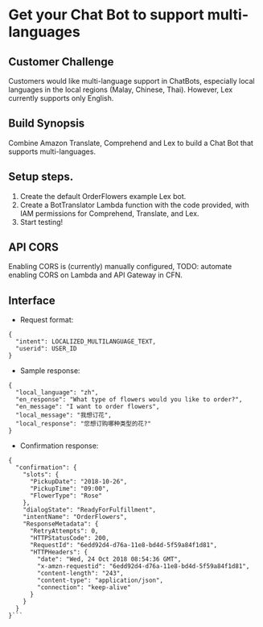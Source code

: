 # Get your Chat Bot to support multi-languages

## Customer Challenge
Customers would like multi-language support in ChatBots, especially local languages in the local regions (Malay, Chinese, Thai). However, Lex currently supports only English.

## Build Synopsis
Combine Amazon Translate, Comprehend and Lex to build a Chat Bot that supports multi-languages.

## Setup steps.
1. Create the default OrderFlowers example Lex bot. 
2. Create a BotTranslator Lambda function with the code provided, with IAM permissions for Comprehend, Translate, and Lex. 
3. Start testing!

## API CORS
Enabling CORS is (currently) manually configured, 
TODO: automate enabling CORS on Lambda and API Gateway in CFN. 

## Interface

* Request format:
```
{
  "intent": LOCALIZED_MULTILANGUAGE_TEXT,
  "userid": USER_ID
}
```

* Sample response:
```
{
  "local_language": "zh",
  "en_response": "What type of flowers would you like to order?",
  "en_message": "I want to order flowers",
  "local_message": "我想订花",
  "local_response": "您想订购哪种类型的花?"
}
```

* Confirmation response:
```
{
  "confirmation": {
    "slots": {
      "PickupDate": "2018-10-26",
      "PickupTime": "09:00",
      "FlowerType": "Rose"
    },
    "dialogState": "ReadyForFulfillment",
    "intentName": "OrderFlowers",
    "ResponseMetadata": {
      "RetryAttempts": 0,
      "HTTPStatusCode": 200,
      "RequestId": "6edd92d4-d76a-11e8-bd4d-5f59a84f1d81",
      "HTTPHeaders": {
        "date": "Wed, 24 Oct 2018 08:54:36 GMT",
        "x-amzn-requestid": "6edd92d4-d76a-11e8-bd4d-5f59a84f1d81",
        "content-length": "243",
        "content-type": "application/json",
        "connection": "keep-alive"
      }
    }
  }
}```